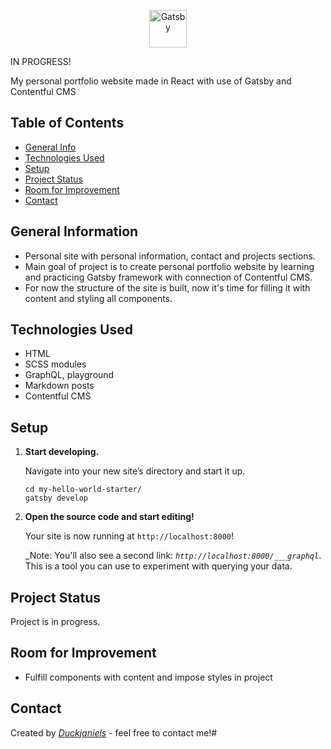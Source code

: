 <p align="center">
  <a href="https://www.gatsbyjs.com">
    <img alt="Gatsby" src="https://www.gatsbyjs.com/Gatsby-Monogram.svg" width="60" />
  </a>
</p>
IN PROGRESS!

My personal portfolio website made in React with use of Gatsby and Contentful CMS

## Table of Contents

* [General Info](#general-information)
* [Technologies Used](#technologies-used)
* [Setup](#setup)
* [Project Status](#project-status)
* [Room for Improvement](#room-for-improvement)
* [Contact](#contact)

## General Information

- Personal site with personal information, contact and projects sections.
- Main goal of project is to create personal portfolio website by learning and practicing Gatsby framework with
  connection of Contentful CMS.
- For now the structure of the site is built, now it's time for filling it with content and styling all components.

## Technologies Used

- HTML
- SCSS modules
- GraphQL, playground
- Markdown posts
- Contentful CMS

## Setup

1. **Start developing.**

   Navigate into your new site’s directory and start it up.

   ```shell
   cd my-hello-world-starter/
   gatsby develop
   ```

1. **Open the source code and start editing!**

   Your site is now running at `http://localhost:8000`!

   _Note: You'll also see a second link: _`http://localhost:8000/___graphql`_. This is a tool you can use to experiment
   with querying your data.

## Project Status

Project is in progress.

## Room for Improvement

- Fulfill components with content and impose styles in project

## Contact

Created by [_Duckjaniels_](https://www.linkedin.com/in/maksym-kaczorowski-008b3a154/) - feel free to contact me!#

